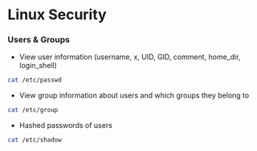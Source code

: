 # Linux Security

### Users & Groups

 - View user information (username, x, UID, GID, comment, home_dir, login_shell)
```bash
cat /etc/passwd
```


 - View group information about users and which groups they belong to
```bash
cat /etc/group
```

 - Hashed passwords of users
```bash
cat /etc/shadow
```